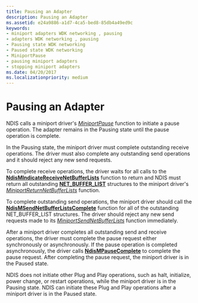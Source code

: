 ```yaml
---
title: Pausing an Adapter
description: Pausing an Adapter
ms.assetid: e24a9886-a1d7-4ca5-bed8-85db4a49ed9c
keywords:
- miniport adapters WDK networking , pausing
- adapters WDK networking , pausing
- Pausing state WDK networking
- Paused state WDK networking
- MiniportPause
- pausing miniport adapters
- stopping miniport adapters
ms.date: 04/20/2017
ms.localizationpriority: medium
---
```


# Pausing an Adapter





NDIS calls a miniport driver's [*MiniportPause*](/windows-hardware/drivers/ddi/ndis/nc-ndis-miniport_pause) function to initiate a pause operation. The adapter remains in the Pausing state until the pause operation is complete.

In the Pausing state, the miniport driver must complete outstanding receive operations. The driver must also complete any outstanding send operations and it should reject any new send requests.

To complete receive operations, the driver waits for all calls to the [**NdisMIndicateReceiveNetBufferLists**](/windows-hardware/drivers/ddi/ndis/nf-ndis-ndismindicatereceivenetbufferlists) function to return and NDIS must return all outstanding [**NET\_BUFFER\_LIST**](/windows-hardware/drivers/ddi/nbl/ns-nbl-net_buffer_list) structures to the miniport driver's [*MiniportReturnNetBufferLists*](/windows-hardware/drivers/ddi/ndis/nc-ndis-miniport_return_net_buffer_lists) function.

To complete outstanding send operations, the miniport driver should call the [**NdisMSendNetBufferListsComplete**](/windows-hardware/drivers/ddi/ndis/nf-ndis-ndismsendnetbufferlistscomplete) function for all of the outstanding NET\_BUFFER\_LIST structures. The driver should reject any new send requests made to its [*MiniportSendNetBufferLists*](/windows-hardware/drivers/ddi/ndis/nc-ndis-miniport_send_net_buffer_lists) function immediately.

After a miniport driver completes all outstanding send and receive operations, the driver must complete the pause request either synchronously or asynchronously. If the pause operation is completed asynchronously, the driver calls [**NdisMPauseComplete**](/windows-hardware/drivers/ddi/ndis/nf-ndis-ndismpausecomplete) to complete the pause request. After completing the pause request, the miniport driver is in the Paused state.

NDIS does not initiate other Plug and Play operations, such as halt, initialize, power change, or restart operations, while the miniport driver is in the Pausing state. NDIS can initiate these Plug and Play operations after a miniport driver is in the Paused state.

 

